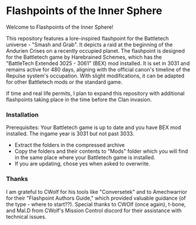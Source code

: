 # Flashpoints of the Inner Sphere

Welcome to Flashpoints of the Inner Sphere!

This repository features a lore-inspired flashpoint for the Battletech universe - "Smash and Grab". 
It depicts a raid at the beginning of the Andurien Crises on a recently occupied planet. The flashpoint is designed for the Battletech game by 
Harebrained Schemes, which has the "BattleTech Extended 3025 - 3061" (BEX) mod installed. 
It is set in 3031 and remains active for 480 days, aligning with the official canon's timeline of the Repulse system's occupation. 
With slight modifications, it can be adapted for other Battletech mods or the standard game.

If time and real life permits, I plan to expand this repository with additional flashpoints taking place in the time before the Clan invasion.

### Installation

Prerequisites: Your Battletech game is up to date and you have BEX mod installed. The ingame year is 3031 but not past 3033. 


* Extract the folders in the compressed archive
* Copy the folders and their contents to "Mods" folder which you will find in the same place where your Battletech game is installed.
* If you are updating, chose yes when asked to overwrite. 

### Thanks
I am grateful to CWolf for his tools like "Conversetek" and to Amechwarrior for their "Flashpoint Authors Guide," which provided valuable guidance (of the type - where to start??). 
Special thanks to CWOlf (once again), t-bone, and Mal.D from CWolf's Mission Control discord for their assistance with technical issues.

